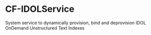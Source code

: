 # CF-IDOLService
System service to dynamically provision, bind and deprovision IDOL OnDemand Unstructured Text Indexes
